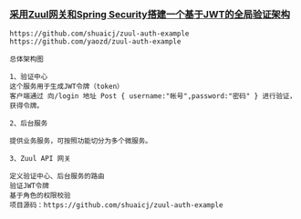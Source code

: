 
### [采用Zuul网关和Spring Security搭建一个基于JWT的全局验证架构](https://blog.csdn.net/daijinmingcn/article/details/79261610)

```
https://github.com/shuaicj/zuul-auth-example
https://github.com/yaozd/zuul-auth-example
```
```
总体架构图

1、验证中心
这个服务用于生成JWT令牌（token）
客户端通过 向/login 地址 Post { username:"帐号",password:"密码" } 进行验证，获得令牌。

2、后台服务

提供业务服务，可按照功能切分为多个微服务。

3、Zuul API 网关

定义验证中心、后台服务的路由
验证JWT令牌
基于角色的权限校验
项目源码：https://github.com/shuaicj/zuul-auth-example
```